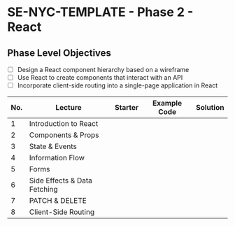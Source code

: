 # SE-NYC-TEMPLATE - Phase 2 - React

## Phase Level Objectives

- [ ] Design a React component hierarchy based on a wireframe
- [ ] Use React to create components that interact with an API
- [ ] Incorporate client-side routing into a single-page application in React

|No. | Lecture                          | Starter 	| Example Code 	| Solution 	|
|----|------------------------------	|:-----:	|--------	|---------	|
|1 | Introduction to React              ||||
|2 | Components & Props                 ||||
|3 | State & Events                     ||||
|4 | Information Flow                   ||||
|5 | Forms                              ||||
|6 | Side Effects & Data Fetching       ||||
|7 | PATCH & DELETE                     ||||
|8 | Client-Side Routing                ||||